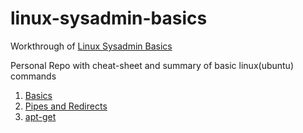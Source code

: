 # linux-sysadmin-basics

Workthrough of [Linux Sysadmin Basics](https://www.youtube.com/playlist?list=PLtK75qxsQaMLZSo7KL-PmiRarU7hrpnwK)

Personal Repo with cheat-sheet and summary of basic linux(ubuntu) commands

1. [Basics](https://github.com/ASVBPREAUBV/linux-sysadmin-basics/blob/master/basics.md)
2. [Pipes and Redirects](https://github.com/ASVBPREAUBV/linux-sysadmin-basics/blob/master/pipes_and_redirects.md)
2. [apt-get](https://github.com/ASVBPREAUBV/linux-sysadmin-basics/blob/master/apt-get.md)